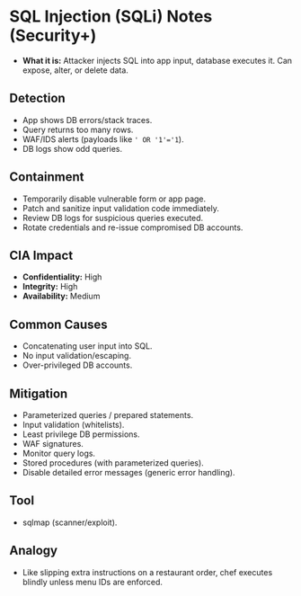 # SQL Injection (SQLi) Notes (Security+)

- **What it is:** Attacker injects SQL into app input, database executes it. Can expose, alter, or delete data.

## Detection
- App shows DB errors/stack traces.
- Query returns too many rows.
- WAF/IDS alerts (payloads like `' OR '1'='1`).
- DB logs show odd queries.

## Containment
- Temporarily disable vulnerable form or app page.
- Patch and sanitize input validation code immediately.
- Review DB logs for suspicious queries executed.
- Rotate credentials and re-issue compromised DB accounts.

## CIA Impact
- **Confidentiality:** High
- **Integrity:** High
- **Availability:** Medium

## Common Causes
- Concatenating user input into SQL.
- No input validation/escaping.
- Over-privileged DB accounts.

## Mitigation
- Parameterized queries / prepared statements.
- Input validation (whitelists).
- Least privilege DB permissions.
- WAF signatures.
- Monitor query logs.
- Stored procedures (with parameterized queries).
- Disable detailed error messages (generic error handling).

## Tool
- sqlmap (scanner/exploit).

## Analogy
- Like slipping extra instructions on a restaurant order, chef executes blindly unless menu IDs are enforced.
